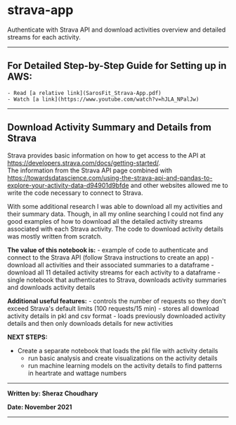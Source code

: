 # strava-app
Authenticate with Strava API and download activities overview and detailed streams for each activity.

---
## For Detailed Step-by-Step Guide for Setting up in AWS:
    - Read [a relative link](SarosFit_Strava-App.pdf)
    - Watch [a link](https://www.youtube.com/watch?v=hJLA_NPalJw)
---

## Download Activity Summary and Details from Strava

Strava provides basic information on how to get access to the API at https://developers.strava.com/docs/getting-started/.  
The information from the Strava API page combined with 
https://towardsdatascience.com/using-the-strava-api-and-pandas-to-explore-your-activity-data-d94901d9bfde and other websites 
allowed me to write the code necessary to connect to Strava.

With some additional research I was able to download all my activities and their summary data.  Though, in all my online 
searching I could not find any good examples of how to download all the detailed activity streams associated with each 
Strava activity.  The code to download activity details was mostly written from scratch.

**The value of this notebook is:**
    - example of code to authenticate and connect to the Strava API (follow Strava instructions to create an app)
    - download all activities and their associated summaries to a dataframe
    - download all 11 detailed activity streams for each activity to a dataframe
    - single notebook that authenticates to Strava, downloads activity summaries and downloads activity details

**Additional useful features:**
    - controls the number of requests so they don't exceed Strava's default limits (100 requests/15 min)
    - stores all download activity details in pkl and csv format
    - loads previously downloaded activity details and then only downloads details for new activities

**NEXT STEPS:**
   - Create a separate notebook that loads the pkl file with activity details
       - run basic analysis and create visualizations on the activity details
       - run machine learning models on the activity details to find patterns in heartrate and wattage numbers
---

**Written by:  Sheraz Choudhary**

**Date:        November 2021**

---
